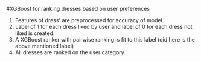#XGBoost for ranking dresses based on user preferences

1. Features of dress' are preprocessed for accuracy of model.
2. Label of 1 for each dress liked by user and label of 0 for each dress not liked is created.
3. A XGBoost ranker with pairwise ranking is fit to this label (qid here is the above mentioned label)
4. All dresses are ranked on the user category.

